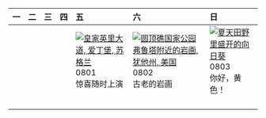 | 一   | 二   | 三   | 四   | 五                                                                                                                                                                                              | 六                                                                                                                                                                                                         | 日                                                                                                                                                                                       |
|:----|:----|:----|:----|:-----------------------------------------------------------------------------------------------------------------------------------------------------------------------------------------------|:----------------------------------------------------------------------------------------------------------------------------------------------------------------------------------------------------------|:----------------------------------------------------------------------------------------------------------------------------------------------------------------------------------------|
|     |     |     |     | [![](https://www.bing.com/th?id=OHR.EdinburghFringe_ZH-CN5243292664_320x240.jpg "皇家英里大道, 爱丁堡, 苏格兰")](https://www.bing.com/th?id=OHR.EdinburghFringe_ZH-CN5243292664_UHD.jpg)<br>0801<br>惊喜随时上演 | [![](https://www.bing.com/th?id=OHR.FruitaPetroglyphs_ZH-CN5423905955_320x240.jpg "圆顶礁国家公园弗鲁塔附近的岩画, 犹他州, 美国")](https://www.bing.com/th?id=OHR.FruitaPetroglyphs_ZH-CN5423905955_UHD.jpg)<br>0802<br>古老的岩画 | [![](https://www.bing.com/th?id=OHR.HappySunflower_ZH-CN5840993161_320x240.jpg "夏天田野里盛开的向日葵")](https://www.bing.com/th?id=OHR.HappySunflower_ZH-CN5840993161_UHD.jpg)<br>0803<br>你好，黄色！ |
|     |     |     |     |                                                                                                                                                                                                |                                                                                                                                                                                                           |                                                                                                                                                                                         |
|     |     |     |     |                                                                                                                                                                                                |                                                                                                                                                                                                           |                                                                                                                                                                                         |
|     |     |     |     |                                                                                                                                                                                                |                                                                                                                                                                                                           |                                                                                                                                                                                         |
|     |     |     |     |                                                                                                                                                                                                |                                                                                                                                                                                                           |                                                                                                                                                                                         |